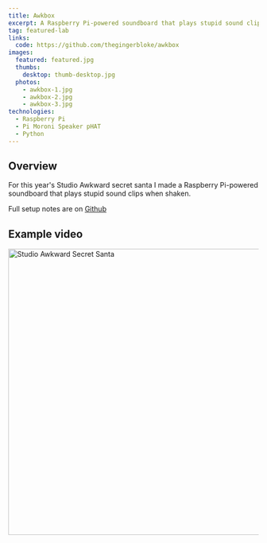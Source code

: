 ```yaml
---
title: Awkbox
excerpt: A Raspberry Pi-powered soundboard that plays stupid sound clips when shaken.
tag: featured-lab
links:
  code: https://github.com/thegingerbloke/awkbox
images:
  featured: featured.jpg
  thumbs:
    desktop: thumb-desktop.jpg
  photos:
    - awkbox-1.jpg
    - awkbox-2.jpg
    - awkbox-3.jpg
technologies:
  - Raspberry Pi
  - Pi Moroni Speaker pHAT
  - Python
---
```


## Overview

For this year's Studio Awkward secret santa I made a Raspberry Pi-powered soundboard that plays stupid sound clips when shaken.

Full setup notes are on [Github](https://github.com/thegingerbloke/awkbox)

## Example video

<a data-flickr-embed="true"  href="https://www.flickr.com/photos/thegingerbloke/25083690068/in/dateposted-public/" title="Studio Awkward Secret Santa"><img src="https://farm5.staticflickr.com/4528/25083690068_494aef40e5_b.jpg" width="1024" height="576" alt="Studio Awkward Secret Santa"></a><script async src="//embedr.flickr.com/assets/client-code.js" charset="utf-8"></script>
